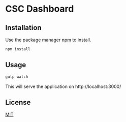 # CSC Dashboard

## Installation

Use the package manager [npm](https://www.npmjs.com/) to install.

```bash
npm install
```

## Usage

```bash
gulp watch
```
This will serve the application on http://localhost:3000/

## License
[MIT](https://choosealicense.com/licenses/mit/)